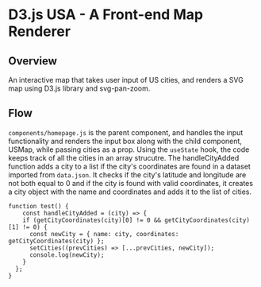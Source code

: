 # D3.js USA - A Front-end Map Renderer

## Overview
An interactive map that takes user input of US cities, and renders a SVG map using D3.js library and svg-pan-zoom.

## Flow
`components/homepage.js` is the parent component, and handles the input functionality and renders the input box along with the child component, USMap, while passing cities as a prop.
Using the `useState` hook, the code keeps track of all the cities in an array strucutre. The handleCityAdded function adds a city to a list if the city's coordinates are found in a dataset imported from `data.json`. It checks if the city's latitude and longitude are not both equal to 0 and if the city is found with valid coordinates, it creates a city object with the name and coordinates and adds it to the list of cities.

```
function test() {
    const handleCityAdded = (city) => {
    if (getCityCoordinates(city)[0] != 0 && getCityCoordinates(city)[1] != 0) {
      const newCity = { name: city, coordinates: getCityCoordinates(city) };
      setCities((prevCities) => [...prevCities, newCity]);
      console.log(newCity);
    }
  };
}
```



